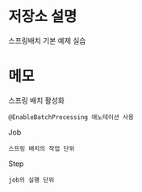# 저장소 설명
스프링배치 기본 예제 실습

# 메모
스프링 배치 활성화
```
@EnableBatchProcessing 애노테이션 사용
```

Job
```
스프링 배치의 작업 단위
```

Step
```
job의 실행 단위
```
